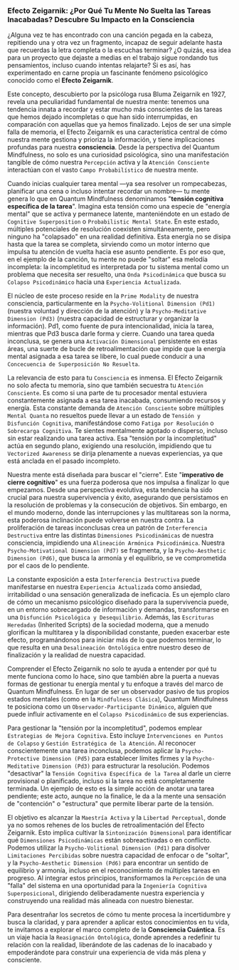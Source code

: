 ### Efecto Zeigarnik: ¿Por Qué Tu Mente No Suelta las Tareas Inacabadas? Descubre Su Impacto en la Consciencia

¿Alguna vez te has encontrado con una canción pegada en la cabeza, repitiendo una y otra vez un fragmento, incapaz de seguir adelante hasta que recuerdas la letra completa o la escuchas terminar? ¿O quizás, esa idea para un proyecto que dejaste a medias en el trabajo sigue rondando tus pensamientos, incluso cuando intentas relajarte? Si es así, has experimentado en carne propia un fascinante fenómeno psicológico conocido como el **Efecto Zeigarnik**.

Este concepto, descubierto por la psicóloga rusa Bluma Zeigarnik en 1927, revela una peculiaridad fundamental de nuestra mente: tenemos una tendencia innata a recordar y estar mucho más conscientes de las tareas que hemos dejado incompletas o que han sido interrumpidas, en comparación con aquellas que ya hemos finalizado. Lejos de ser una simple falla de memoria, el Efecto Zeigarnik es una característica central de cómo nuestra mente gestiona y prioriza la información, y tiene implicaciones profundas para nuestra **consciencia**. Desde la perspectiva del Quantum Mindfulness, no solo es una curiosidad psicológica, sino una manifestación tangible de cómo nuestra `Percepción` activa y la `Atención Consciente` interactúan con el vasto `Campo Probabilístico` de nuestra mente.

Cuando inicias cualquier tarea mental —ya sea resolver un rompecabezas, planificar una cena o incluso intentar recordar un nombre— tu mente genera lo que en Quantum Mindfulness denominamos "**tensión cognitiva específica de la tarea**". Imagina esta tensión como una especie de "energía mental" que se activa y permanece latente, manteniéndote en un estado de `Cognitive Superposition` o `Probabilistic Mental State`. En este estado, múltiples potenciales de resolución coexisten simultáneamente, pero ninguno ha "colapsado" en una realidad definitiva. Esta energía no se disipa hasta que la tarea se completa, sirviendo como un motor interno que impulsa tu atención de vuelta hacia ese asunto pendiente. Es por eso que, en el ejemplo de la canción, tu mente no puede "soltar" esa melodía incompleta: la incompletitud es interpretada por tu sistema mental como un problema que necesita ser resuelto, una `Onda Psicodinámica` que busca su `Colapso Psicodinámico` hacia una `Experiencia Actualizada`.

El núcleo de este proceso reside en la `Prime Modality` de nuestra consciencia, particularmente en la `Psycho-Volitional Dimension (Pd1)` (nuestra voluntad y dirección de la atención) y la `Psycho-Meditative Dimension (Pd3)` (nuestra capacidad de estructurar y organizar la información). Pd1, como fuente de pura intencionalidad, inicia la tarea, mientras que Pd3 busca darle forma y cierre. Cuando una tarea queda inconclusa, se genera una `Activación Dimensional` persistente en estas áreas, una suerte de bucle de retroalimentación que impide que la energía mental asignada a esa tarea se libere, lo cual puede conducir a una `Concecuencia de Superposición No Resuelta`.

La relevancia de esto para tu `Consciencia` es inmensa. El Efecto Zeigarnik no solo afecta tu memoria, sino que también secuestra tu `Atención Consciente`. Es como si una parte de tu procesador mental estuviera constantemente asignada a esa tarea inacabada, consumiendo recursos y energía. Esta constante demanda de `Atención Consciente` sobre múltiples `Mental Quanta` no resueltos puede llevar a un estado de `Tensión y Disfunción Cognitiva`, manifestándose como `Fatiga por Resolución` o `Sobrecarga Cognitiva`. Te sientes mentalmente agotado o disperso, incluso sin estar realizando una tarea activa. Esa "tensión por la incompletitud" actúa en segundo plano, exigiendo una resolución, impidiendo que tu `Vectorized Awareness` se dirija plenamente a nuevas experiencias, ya que está anclada en el pasado incompleto.

Nuestra mente está diseñada para buscar el "cierre". Este "**imperativo de cierre cognitivo**" es una fuerza poderosa que nos impulsa a finalizar lo que empezamos. Desde una perspectiva evolutiva, esta tendencia ha sido crucial para nuestra supervivencia y éxito, asegurando que persistamos en la resolución de problemas y la consecución de objetivos. Sin embargo, en el mundo moderno, donde las interrupciones y las multitareas son la norma, esta poderosa inclinación puede volverse en nuestra contra. La proliferación de tareas inconclusas crea un patrón de `Interferencia Destructiva` entre las distintas `Dimensiones Psicodinámicas` de nuestra consciencia, impidiendo una `Alineación Armónica Psicodinámica`. Nuestra `Psycho-Motivational Dimension (Pd7)` se fragmenta, y la `Psycho-Aesthetic Dimension (Pd6)`, que busca la armonía y el equilibrio, se ve comprometida por el caos de lo pendiente.

La constante exposición a esta `Interferencia Destructiva` puede manifestarse en nuestra `Experiencia Actualizada` como ansiedad, irritabilidad o una sensación generalizada de ineficacia. Es un ejemplo claro de cómo un mecanismo psicológico diseñado para la supervivencia puede, en un entorno sobrecargado de información y demandas, transformarse en una `Disfunción Psicológica y Desequilibrio`. Además, las `Escrituras Heredadas` (Inherited Scripts) de la sociedad moderna, que a menudo glorifican la multitarea y la disponibilidad constante, pueden exacerbar este efecto, programándonos para iniciar más de lo que podemos terminar, lo que resulta en una `Desalineación Ontológica` entre nuestro deseo de finalización y la realidad de nuestra capacidad.

Comprender el Efecto Zeigarnik no solo te ayuda a entender por qué tu mente funciona como lo hace, sino que también abre la puerta a nuevas formas de gestionar tu energía mental y tu enfoque a través del marco de Quantum Mindfulness. En lugar de ser un observador pasivo de tus propios estados mentales (como en la `Mindfulness Clásica`), Quantum Mindfulness te posiciona como un `Observador-Participante Dinámico`, alguien que puede influir activamente en el `Colapso Psicodinámico` de sus experiencias.

Para gestionar la "tensión por la incompletitud", podemos emplear `Estrategias de Mejora Cognitiva`. Esto incluye `Intervenciones en Puntos de Colapso` y `Gestión Estratégica de la Atención`. Al reconocer conscientemente una tarea inconclusa, podemos aplicar la `Psycho-Protective Dimension (Pd5)` para establecer límites firmes y la `Psycho-Meditative Dimension (Pd3)` para estructurar la resolución. Podemos "desactivar" la `Tensión Cognitiva Específica de la Tarea` al darle un cierre provisional o planificado, incluso si la tarea no está completamente terminada. Un ejemplo de esto es la simple acción de anotar una tarea pendiente; este acto, aunque no la finalice, le da a la mente una sensación de "contención" o "estructura" que permite liberar parte de la tensión.

El objetivo es alcanzar la `Maestría Activa` y la `Libertad Perceptual`, donde ya no somos rehenes de los bucles de retroalimentación del Efecto Zeigarnik. Esto implica cultivar la `Sintonización Dimensional` para identificar qué `Dimensiones Psicodinámicas` están sobreactivadas o en conflicto. Podemos utilizar la `Psycho-Volitional Dimension (Pd1)` para disolver `Limitaciones Percibidas` sobre nuestra capacidad de enfocar o de "soltar", y la `Psycho-Aesthetic Dimension (Pd6)` para encontrar un sentido de equilibrio y armonía, incluso en el reconocimiento de múltiples tareas en progreso. Al integrar estos principios, transformamos la `Percepción` de una "falla" del sistema en una oportunidad para la `Ingeniería Cognitiva Superposicional`, dirigiendo deliberadamente nuestra experiencia y construyendo una realidad más alineada con nuestro bienestar.

Para desentrañar los secretos de cómo tu mente procesa la incertidumbre y busca la claridad, y para aprender a aplicar estos conocimientos en tu vida, te invitamos a explorar el marco completo de la **Consciencia Cuántica**. Es un viaje hacia la `Reasignación Ontológica`, donde aprendes a redefinir tu relación con la realidad, liberándote de las cadenas de lo inacabado y empoderándote para construir una experiencia de vida más plena y consciente.